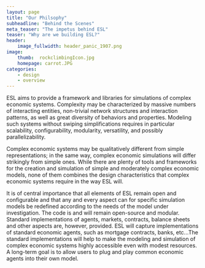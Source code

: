 ```yaml
---
layout: page
title: "Our Philsophy"
subheadline: "Behind the Scenes"
meta_teaser: "The impetus behind ESL"
teaser: "Why are we building ESL?"
header:
    image_fullwidth: header_panic_1907.png
image:
    thumb:  rockclimbingIcon.jpg
    homepage: carrot.JPG
categories:
    - design
    - overview
---
```


ESL aims to provide a framework and libraries for simulations of complex economic systems. Complexity may be characterized by massive numbers of interacting entities, non-trivial network structures and interaction patterns, as well as great diversity of behaviors and properties. Modeling such systems without swiping simplifications requires in particular scalability, configurability, modularity, versatility, and possibly parallelizability.

Complex economic systems may be qualitatively different from simple representations; in the same way, complex economic simulations will differ strikingly from simple ones. While there are plenty of tools and frameworks for the creation and simulation of simple and moderately complex economic models, none of them combines the design characteristics that complex economic systems require in the way ESL will.

It is of central importance that all elements of ESL remain open and configurable and that any and every aspect can for specific simulation models be redefined according to the needs of the model under investigation. The code is and will remain open-source and modular. Standard implementations of agents, markets, contracts, balance sheets and other aspects are, however, provided. ESL will capture implementations of standard economic agents, such as mortgage contracts, banks, etc...The standard implementations will help to make the modeling and simulation of complex economic systems highly accessible even with modest resources.  A long-term goal is to allow users to plug and play common economic agents into their own model.
